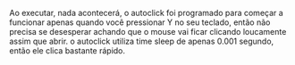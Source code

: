Ao executar, nada acontecerá, o autoclick foi programado para começar a funcionar apenas quando você pressionar Y no seu teclado, então não precisa se desesperar achando que o mouse vai ficar clicando loucamente assim que abrir.
o autoclick utiliza time sleep de apenas 0.001 segundo, então ele clica bastante rápido.
